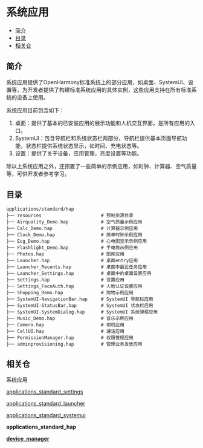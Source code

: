 # 系统应用<a name="ZH-CN_TOPIC_0000001162045697"></a>

-   [简介](#section110mcpsimp)
-   [目录](#section11948105210591)
-   [相关仓](#section120mcpsimp)

## 简介<a name="section110mcpsimp"></a>

系统应用提供了OpenHarmony标准系统上的部分应用，如桌面、SystemUI、设置等，为开发者提供了构建标准系统应用的具体实例，这些应用支持在所有标准系统的设备上使用。

系统应用目前包含如下：

1.  桌面：提供了基本的已安装应用的展示功能和人机交互界面，是所有应用的入口。
2.  SystemUI：包含导航栏和系统状态栏两部分，导航栏提供基本页面导航功能，状态栏提供系统状态显示，如时间、充电状态等。
3.  设置：提供了关于设备，应用管理，亮度设置等功能。

除以上系统应用之外，还预置了一些简单的示例应用，如时钟、计算器、空气质量等，可供开发者参考学习。

## 目录<a name="section11948105210591"></a>

```
applications/standard/hap
├── resources                      # 预制资源目录
├── Airquality_Demo.hap            # 空气质量示例应用
├── Calc_Demo.hap                  # 计算器示例应用
├── Clock_Demo.hap                 # 简单时钟示例应用
├── Ecg_Demo.hap                   # 心电图显示示例应用
├── Flashlight_Demo.hap            # 手电筒示例应用
├── Photos.hap                     # 图库应用
├── Launcher.hap                   # 桌面entry应用
├── Launcher_Recents.hap           # 桌面中最近任务应用
├── Launcher_Settings.hap          # 桌面中的桌面设置应用
├── Settings.hap                   # 设置应用
├── Settings_FaceAuth.hap          # 人脸认证设置应用
├── Shopping_Demo.hap              # 购物示例应用
├── SystemUI-NavigationBar.hap     # SystemUI 导航栏应用
├── SystemUI-StatusBar.hap         # SystemUI 状态栏应用
├── SystemUI-SystemDialog.hap      # SystemUI 系统弹框应用
├── Music_Demo.hap                 # 音乐示例应用
├── Camera.hap                     # 相机应用
├── CallUI.hap                     # 通话应用
├── PermissionManager.hap          # 权限管理应用
├── adminprovisioning.hap          # 管理业务发放应用
```

## 相关仓<a name="section120mcpsimp"></a>

系统应用

[applications\_standard\_settings](https://gitee.com/openharmony/applications_settings)

[applications\_standard\_launcher](https://gitee.com/openharmony/applications_launcher)

[applications\_standard\_systemui](https://gitee.com/openharmony/applications_systemui)

**applications\_standard\_hap**

**[device_manager](https://gitee.com/openharmony/device_manager)**


